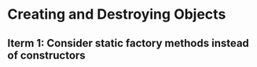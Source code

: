 # Creating and Destroying  Objects
## Iterm 1: Consider static factory methods instead of constructors

